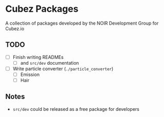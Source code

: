 # Cubez Packages
A collection of packages developed by the NOIR Development Group for Cubez.io

## TODO
- [ ] Finish writing READMEs
  - [ ] and `src/dev` documentation
- [ ] Write particle converter (`./particle_converter`)
  - [ ] Emission
  - [ ] Hair

## Notes
- `src/dev` could be released as a free package for developers